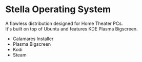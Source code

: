 # Stella Operating System
A flawless distribution designed for Home Theater PCs.  
It's built on top of Ubuntu and features KDE Plasma Bigscreen.  
  
- Calamares Installer
- Plasma Bigscreen
- Kodi
- Steam
